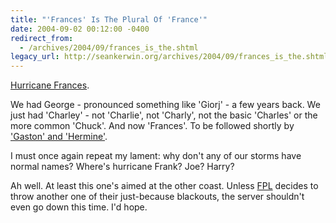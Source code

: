 ```yaml
---
title: "'Frances' Is The Plural Of 'France'"
date: 2004-09-02 00:12:00 -0400
redirect_from:
  - /archives/2004/09/frances_is_the.shtml
legacy_url: http://seankerwin.org/archives/2004/09/frances_is_the.shtml
---
```

<p><a href="http://www.voanews.com/article.cfm?objectID=6AC1BB22-BF63-4A5C-8EDAF30D80824BBC&amp;title=Florida%20Orders%20Nearly%20500%2C000%20Residents%20Evacuated%20Ahead%20of%20Hurricane%20Frances">Hurricane Frances</a>.</p>

<p>We had George - pronounced something like 'Giorj' - a few years back.  We just had 'Charley' - not 'Charlie', not 'Charly', not the basic 'Charles' or the more common 'Chuck'.  And now 'Frances'.  To be followed shortly by <a href="http://www.nhc.noaa.gov/aboutnames.shtml">'Gaston' and 'Hermine'</a>.</p>

<p>I must once again repeat my lament: why don't any of our storms have normal names?  Where's hurricane Frank?  Joe?  Harry?</p>

<p>Ah well.  At least this one's aimed at the other coast.  Unless <a href="http://www.fpl.com/">FPL</a> decides to throw another one of their just-because blackouts, the server shouldn't even go down this time.  I'd hope.</p>
